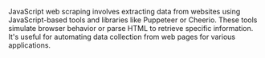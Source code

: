 JavaScript web scraping involves extracting data from websites using JavaScript-based tools and libraries like Puppeteer or Cheerio. These tools simulate browser behavior or parse HTML to retrieve specific information. It's useful for automating data collection from web pages for various applications.
